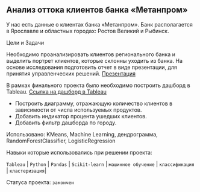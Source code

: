 ## Анализ оттока клиентов банка «Метанпром»

У нас есть данные о клиентах банка «Метанпром». Банк располагается в Ярославле и областных городах: Ростов Великий и Рыбинск.

Цели и Задачи

Необходимо проанализировать клиентов регионального банка и выделить портрет клиентов, которые склонны уходить из банка.
На основе исследования подготовить отчет в виде презентации, для принятия управленческих решений. [Презентация](https://disk.yandex.ru/i/UrbFAH04yrZRBw "Ссылка на презентацию")

В рамках финального проекта было необходимо построить дашборд в Tableau. [Ссылка на дашборд в Tableau](https://public.tableau.com/app/profile/aleksey6907/viz/ProjektBanksSergeevAS/Dashboard1?publish=yes "Дашборд финальный роект Сергеев Алексей") 
- Построить диаграмму, отражающую количество клиентов в зависимости от числа используемых продуктов.
- Добавить индикатор процента ушедших клиентов.
- Добавить фильтр дашборда по городу.


Использовано:
KMeans, Machine Learning, дендрограмма, RandomForestClassifier, LogisticRegression

Навыки которые использовались при решении проекта:

`Tableau` | `Python` | `Pandas` | `Scikit-learn` | `машинное обучение` | `классификация` | `кластеризация`|

Статуса проекта: `закончен`
